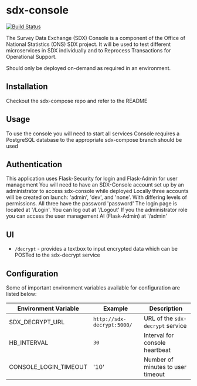 # sdx-console

[![Build Status](https://travis-ci.org/ONSdigital/sdx-console.svg?branch=master)](https://travis-ci.org/ONSdigital/sdx-console)

The Survey Data Exchange (SDX) Console is a component of the Office of National Statistics (ONS) SDX project. It will be used to test different microservices in SDX individually and to Reprocess Transactions for Operational Support.

Should only be deployed on-demand as required in an environment.

## Installation

Checkout the sdx-compose repo and refer to the README

## Usage

To use the console you will need to start all services
Console requires a PostgreSQL database to the appropriate sdx-compose branch should be used

## Authentication

This application uses Flask-Security for login and Flask-Admin for user management
You will need to have an SDX-Console account set up by an administrator to access sdx-console while deployed
Locally three accounts will be created on launch: 'admin', 'dev', and 'none'. With differing levels of permissions. All three have the password 'password'
The login page is located at '/Login'. You can log out at '/Logout'
If you the administrator role you can access the user management AI (Flask-Admin) at '/admin'

## UI

 * `/decrypt` - provides a textbox to input encrypted data which can be POSTed to the sdx-decrypt service

## Configuration

Some of important environment variables available for configuration are listed below:

| Environment Variable    | Example                               | Description
|-------------------------|---------------------------------------|----------------
| SDX_DECRYPT_URL         | `http://sdx-decrypt:5000/`            | URL of the ``sdx-decrypt`` service
| HB_INTERVAL             | `30`                                  | Interval for console heartbeat        
| CONSOLE_LOGIN_TIMEOUT   | '10'                                  | Number of minutes to user timeout   
